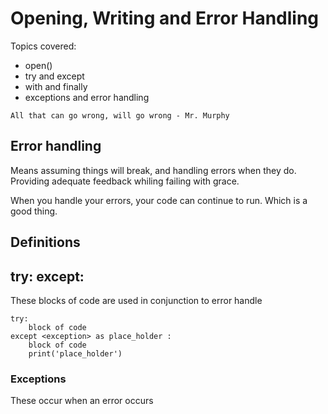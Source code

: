 # Opening, Writing and Error Handling 

Topics covered:
- open()
- try and except
- with and finally
- exceptions and error handling
```buildoutcfg
All that can go wrong, will go wrong - Mr. Murphy
```

## Error handling
Means assuming things will break, and handling errors when they do.
Providing adequate feedback whiling failing with grace.

When you handle your errors, your code can continue to run. 
Which is a good thing.

## Definitions

## try: except:
These blocks of code are used in conjunction to error handle
```buildoutcfg
try:
    block of code
except <exception> as place_holder :
    block of code
    print('place_holder')
```

### Exceptions 
These occur when an error occurs 